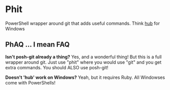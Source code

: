 Phit
====

PowerShell wrapper around git that adds useful commands. Think [hub](https://github.com/github/hub) for Windows

## PhAQ ... I mean FAQ

**Isn't posh-git already a thing?** Yes, and a wonderful thing! But this is a full wrapper around git. Just use "phit" where you would use "git" and you get extra commands. You should ALSO use posh-git!

**Doesn't 'hub' work on Windows?** Yeah, but it requires Ruby. All Windowses come with PowerShells!
